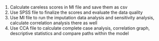 1. Calculate careless scores in MI file and save them as csv
2. Use SPSS file to finalize the scores and evaluate the data quality
3. Use MI file to run the imputation data analysis and sensitivity analysis, calculate correlation analysis there as well
4. Use CCA file to calculate complete case analysis, correlation graph, descriptive statistics and compare paths within the model
